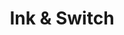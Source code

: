 ---
git: https://github.com/inkandswitch
logohandle: inkandswitch
sort: inkandswitch
title: Ink & Switch
twitter: https://x.com/inkandswitch
website: https://www.inkandswitch.com/
---